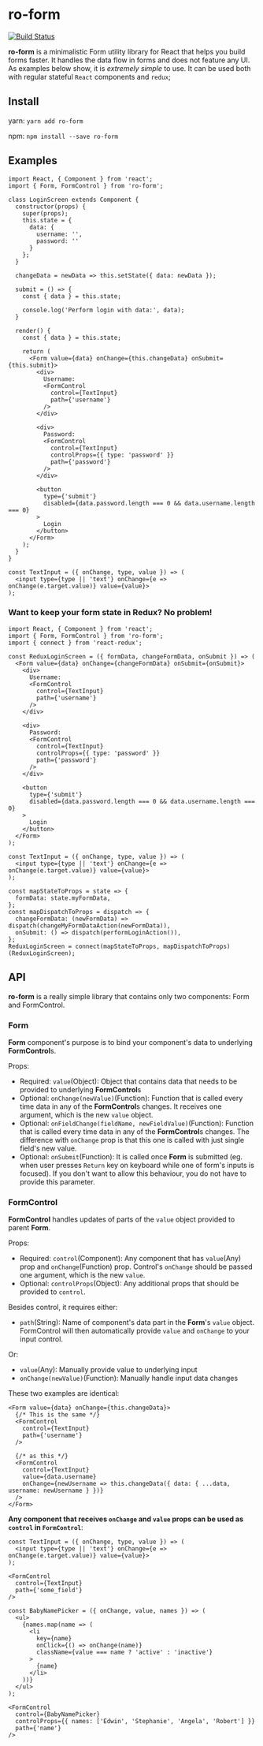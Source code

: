 # ro-form

[![Build Status](https://travis-ci.org/TeamRounded/ro-form.svg?branch=master)](https://travis-ci.org/TeamRounded/ro-form)

**ro-form** is a minimalistic Form utility library for React that helps you build forms faster. It handles the data flow in forms and does not feature any UI. As examples below show, it is *extremely simple* to use. It can be used both with regular stateful `React` components and `redux`;

## Install

yarn:
`yarn add ro-form`

npm:
`npm install --save ro-form`

## Examples

```JSX
import React, { Component } from 'react';
import { Form, FormControl } from 'ro-form';

class LoginScreen extends Component {
  constructor(props) {
    super(props);
    this.state = {
      data: {
        username: '',
        password: ''
      }
    };
  }

  changeData = newData => this.setState({ data: newData });

  submit = () => {
    const { data } = this.state;

    console.log('Perform login with data:', data);
  }

  render() {
    const { data } = this.state;

    return (
      <Form value={data} onChange={this.changeData} onSubmit={this.submit}>
        <div>
          Username:
          <FormControl 
            control={TextInput}
            path={'username'}
          />
        </div>

        <div>
          Password:
          <FormControl 
            control={TextInput}
            controlProps={{ type: 'password' }}
            path={'password'}
          />
        </div>

        <button 
          type={'submit'} 
          disabled={data.password.length === 0 && data.username.length === 0}
        >
          Login
        </button>
      </Form>
    );
  }
}

const TextInput = ({ onChange, type, value }) => (
  <input type={type || 'text'} onChange={e => onChange(e.target.value)} value={value}>
);
```

### Want to keep your form state in Redux? No problem!

```JSX
import React, { Component } from 'react';
import { Form, FormControl } from 'ro-form';
import { connect } from 'react-redux';

const ReduxLoginScreen = ({ formData, changeFormData, onSubmit }) => (
  <Form value={data} onChange={changeFormData} onSubmit={onSubmit}>
    <div>
      Username:
      <FormControl 
        control={TextInput}
        path={'username'}
      />
    </div>

    <div>
      Password:
      <FormControl 
        control={TextInput}
        controlProps={{ type: 'password' }}
        path={'password'}
      />
    </div>

    <button 
      type={'submit'} 
      disabled={data.password.length === 0 && data.username.length === 0}
    >
      Login
    </button>
  </Form>
);

const TextInput = ({ onChange, type, value }) => (
  <input type={type || 'text'} onChange={e => onChange(e.target.value)} value={value}>
);

const mapStateToProps = state => {
  formData: state.myFormData,
};
const mapDispatchToProps = dispatch => {
  changeFormData: (newFormData) => dispatch(changeMyFormDataAction(newFormData)),
  onSubmit: () => dispatch(performLoginAction()),
};
ReduxLoginScreen = connect(mapStateToProps, mapDispatchToProps)(ReduxLoginScreen);
```

## API

**ro-form** is a really simple library that contains only two components: Form and FormControl.

### Form

**Form** component's purpose is to bind your component's data to underlying **FormControl**s.

Props:

* Required: `value`(Object): Object that contains data that needs to be provided to underlying **FormControl**s
* Optional: `onChange(newValue)`(Function): Function that is called every time data in any of the **FormControl**s changes. It receives one argument, which is the new `value` object.
* Optional: `onFieldChange(fieldName, newFieldValue)`(Function): Function that is called every time data in any of the **FormControl**s changes. 
             The difference with `onChange` prop is that this one is called with just single field's new value.
* Optional: `onSubmit`(Function): It is called once **Form** is submitted (eg. when user presses `Return` key on keyboard while one of form's inputs is focused). If you don't want to allow this behaviour, you do not have to provide this parameter.

### FormControl

**FormControl** handles updates of parts of the `value` object provided to parent **Form**.

Props:

* Required: `control`(Component): Any component that has `value`(Any) prop and `onChange`(Function) prop. Control's `onChange` should be passed one argument, which is the new `value`.
* Optional: `controlProps`(Object): Any additional props that should be provided to `control`.

Besides control, it requires either:

* `path`(String): Name of component's data part in the **Form**'s `value` object. FormControl will then automatically provide `value` and `onChange` to your input control.

Or:

* `value`(Any): Manually provide value to underlying input
* `onChange(newValue)`(Function): Manually handle input data changes

These two examples are identical:

```JSX
<Form value={data} onChange={this.changeData}>
  {/* This is the same */}
  <FormControl
    control={TextInput}
    path={'username'}
  />

  {/* as this */}
  <FormControl
    control={TextInput}
    value={data.username}
    onChange={newUsername => this.changeData({ data: { ...data, username: newUsername } })}
  />
</Form>
```

**Any component that receives `onChange` and `value` props can be used as `control` in `FormControl`**:

```JSX
const TextInput = ({ onChange, type, value }) => (
  <input type={type || 'text'} onChange={e => onChange(e.target.value)} value={value}>
);

<FormControl
  control={TextInput}
  path={'some_field'}
/>

const BabyNamePicker = ({ onChange, value, names }) => (
  <ul>
    {names.map(name => (
      <li 
        key={name} 
        onClick={() => onChange(name)}
        className={value === name ? 'active' : 'inactive'}
      >
        {name}
      </li>
    ))}
  </ul>
);

<FormControl
  control={BabyNamePicker}
  controlProps={{ names: ['Edwin', 'Stephanie', 'Angela', 'Robert'] }}
  path={'name'}
/>
```

